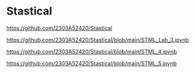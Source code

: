 # Stastical
https://github.com/2303A52420/Stastical

https://github.com/2303A52420/Stastical/blob/main/STML_Lab_3.ipynb

https://github.com/2303A52420/Stastical/blob/main/STML_4.ipynb

https://github.com/2303A52420/Stastical/blob/main/STML_5.ipynb
